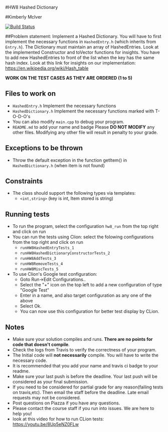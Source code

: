 #HW8 Hashed Dictionary 

#Kimberly McIver

[![Build Status](https://travis-ci.com/csc340-03-spring-2016/KimberlyMcIver-HW8.svg?token=NsxZd6faShwqYRSZhssy&branch=master)](https://travis-ci.com/csc340-03-spring-2016/KimberlyMcIver-HW8)


##Problem statement:
Implement a Hashed Dictionary. You will have to first implement the necessary functions in `HashedEntry.h`
(which inherits from `Entry.h`). The Dictionary must maintain an array of HashedEntries. 
Look at the implemented Constructor and toVector functions for insights. 
You have to add new HashedEntries to front of the list when the key has the same hash index.
Look at this link for insights on our implementation: https://en.wikipedia.org/wiki/Hash_table
 
**WORK ON THE TEST CASES AS THEY ARE ORDERED (1 to 5)**

 
## Files to work on
* `HashedEntry.h` Implement the necessary functions
* `HashedDictionary.h` Implement the necessary functions marked with T-O-D-O's
* You can also modify `main.cpp` to debug your program.
* `README.md` to add your name and badge
Please **DO NOT MODIFY** any other files. Modifying any other file will result in penalty to your grade.
      
## Exceptions to be thrown
* Throw the default exception in the function getItem() in `HashedDictionary.h` (when item is not found)

## Constraints 
* The class should support the following types via templates:
    * `<int,string>` (key is int, Item stored is string) 


## Running tests
* To run the program, select the configuration `hw8_run` from the top right and click on run
* You can run the tests using Clion: select the folowing configurations from the top right and click on run
    * `runHW8HashedEntryTests_1`
    * `runHW8HashedDictionaryConstructorTests_2`
    * `runHW8AddTests_3`
    * `runHW8RemoveTests_4`
    * `runHW8MiscTests_5`
* To use Clion's Google test configuration:
    * Goto Run->Edit Configurations..
    * Select the "+" icon on the top left to add a new configuration of type "Google Test"
    * Enter in a name, and also target configuration as any one of the above
    * Select Ok.
    * You can now use this configuration for better test display by CLion.

## Notes
* Make sure your solution compiles and runs. **There are no points for code that doesn't compile**.
* Check the logs from Travis to verify the correctness of your program.
* The Initial code will **not necessarily** compile. You will have to write the necessary code.
* It is recommended that you add your name and travis ci badge to your readme.
* Make sure your last push is before the deadline. Your last push will be considered as your final submission.
* If you need to be considered for partial grade for any reason(failing tests on travis,etc). Then email the staff before the deadline. Late email requests may not be considered.
* Post questions on Piazza if you have any questions.
* Please contact the course staff if you run into issues. We are here to help you!
* look at this video for how to run CLion tests: https://youtu.be/8Up5eNZ0FLw
